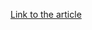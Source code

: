 [Link to the article](https://volexity.com/blog/2021/05/27/suspected-apt29-operation-launches-election-fraud-themed-phishing-campaigns/)
